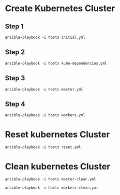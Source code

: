 # Create Kubernetes Cluster


## Step 1

```
ansible-playbook -i hosts initial.yml
```
## Step 2

```
ansible-playbook -i hosts kube-dependencies.yml

```

## Step 3

```
ansible-playbook -i hosts master.yml
```

## Step 4

```
ansible-playbook -i hosts workers.yml
```



# Reset kubernetes Cluster


```
ansible-playbook -i hosts reset.yml
```


# Clean kubernetes Cluster

```
ansible-playbook -i hosts master-clean.yml
```

```
ansible-playbook -i hosts workers-clean.yml
```

